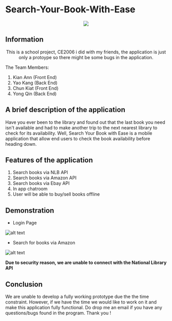# Search-Your-Book-With-Ease 

<p align="center">
  <img src="http://i.imgur.com/f6tFxU5.png">
</p>

## Information

<p align="center">
  This is a school project, CE2006 i did with my friends, the application is just only a protoype so there might be some bugs in the application.
  
  The Team Members:
  1. Kian Ann (Front End)
  2. Yao Kang (Back End)
  3. Chun Kiat (Front End)
  4. Yong Qin (Back End)
</p>

## A brief description of the application
Have you ever been to the library and found out that the last book you need isn't available and had to 
make another trip to the next nearest library to check for its availability. Well, Search Your Book with Ease 
is a mobile application that allow end users to check the book availability before heading down. 

## **Features of the application**
1. Search books via NLB API
2. Search books via Amazon API
3. Search books via Ebay API
4. In app chatroom
5. User will be able to buy/sell books offline

## Demonstration
* Login Page 

![alt text](http://i.imgur.com/qsMSiKq.gif "Logo Title Text 1")

* Search for books via Amazon

![alt text](http://i.imgur.com/Gpl2ErP.gif "Logo Title Text 1")

**Due to security reason, we are unable to connect with the National Library API**

## Conclusion
We are unable to develop a fully working prototype due the the time constraint. However, if we have the time we would like to work on it and make this application fully functional. Do drop me an email if you have any questions/bugs found in the program. Thank you !

